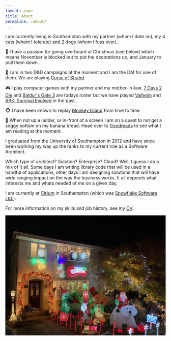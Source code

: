 ```yaml
---
layout: page
title: About
permalink: /about/
---
```


I am currently living in Southampton with my partner (whom I dote on), my 4 cats (whom I tolerate) and 2 dogs (whom I fuss over).

:christmas_tree: I have a passion for going overboard at Christmas (see below) which means November is blocked out to put the decorations up, and January to pull them down.

:vampire: I am in two D&D campaigns at the moment and I am the DM for one of them.
We are playing [Curse of Strahd](https://en.wikipedia.org/wiki/Curse_of_Strahd).

:video_game: I play computer games with my partner and my mother-in-law.
[7 Days 2 Die](https://en.wikipedia.org/wiki/7_Days_to_Die) and [Baldur's Gate 3](https://en.wikipedia.org/wiki/Baldur%27s_Gate_3) are todays roster but we have played [Valheim](https://en.wikipedia.org/wiki/Valheim) and [ARK: Survival Evolved](https://en.wikipedia.org/wiki/Ark:_Survival_Evolved) in the past.

:monkey_face: I have been known to replay [Monkey Island](https://en.wikipedia.org/wiki/Monkey_Island) from time to time.

:cake: When not up a ladder, or in-front of a screen I am on a quest to not get a soggy bottom on my banana bread.
Head over to [Goodreads](https://www.goodreads.com/user/show/163685297-phillip) to see what I am reading at the moment.

I graduated from the University of Southampton in 2012 and have since been working my way up the ranks to my current role as a Software Architect.

Which type of architect? Solution? Enterprise? Cloud? Well, I guess I do a mix of it all.
Some days I am writing library code that will be used in a handful of applications, other days I am designing solutions that will have wide ranging impact on the way the business works. It all depends what interests me and whats needed of me on a given day.

I am currently at [Cirium](https://cirium.com) in Southampton (which was [Snowflake Software Ltd.](https://www.cirium.com/thoughtcloud/snowflake-software-agrees-to-join-cirium/)).

For more information on my skills and job history, see my [CV](/cv/).

![My House December 1st](/assets/about-christmas.png)
